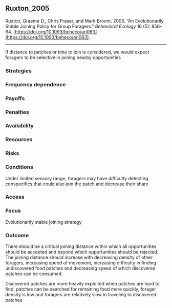## Ruxton_2005

Ruxton, Graeme D., Chris Fraser, and Mark Broom. 2005. “An Evolutionarily Stable Joining Policy for Group Foragers.” _Behavioral Ecology_ 16 (5): 856–64. [https://doi.org/10.1093/beheco/ari063](https://doi.org/10.1093/beheco/ari063).

---

If distance to patches or time to join is considered, we would expect foragers to be selective in joining nearby opportunities 

### Strategies

### Frequency dependence

### Payoffs

### Penalties

### Availability

### Resources

### Risks

### Conditions
Under limited sensory range, foragers may have difficulty detecting conspecifics that could also join the patch and decrease their share

### Access

### Focus
Evolutionarily stable joining strategy

### Outcome
There should be a critical joining distance within which all opportunities should be accepted and beyond which opportunities should be rejected. The joining distance should increase with decreasing density of other foragers, increasing speed of movement, increasing difficulty in finding undiscovered food patches and decreasing speed of which discovered patches can be consumed. 

Discovered patches are more heavily exploited when patches are hard to find, patches can be searched for remaining food more quickly, forager density is low and foragers are relatively slow in traveling to discovered patches

